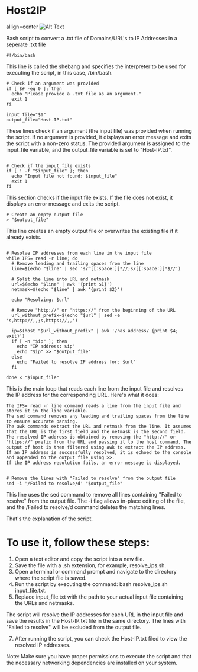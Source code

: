# Host2IP
allign=center
![Alt Text](https://media.giphy.com/media/l49JMe9WDPzJTamwE/giphy.gif)


Bash script to convert a .txt file of Domains/URL's to IP Addresses in a seperate .txt file 


```
#!/bin/bash
```
This line is called the shebang and specifies the interpreter to be used for executing the script, in this case, /bin/bash.

```
# Check if an argument was provided
if [ $# -eq 0 ]; then
  echo "Please provide a .txt file as an argument."
  exit 1
fi

input_file="$1"
output_file="Host-IP.txt"
```
These lines check if an argument (the input file) was provided when running the script. If no argument is provided, it displays an error message and exits the script with a non-zero status. The provided argument is assigned to the input_file variable, and the output_file variable is set to "Host-IP.txt".

```

# Check if the input file exists
if [ ! -f "$input_file" ]; then
  echo "Input file not found: $input_file"
  exit 1
fi

```
This section checks if the input file exists. If the file does not exist, it displays an error message and exits the script.

```
# Create an empty output file
> "$output_file"
```
This line creates an empty output file or overwrites the existing file if it already exists.

```

# Resolve IP addresses from each line in the input file
while IFS= read -r line; do
  # Remove leading and trailing spaces from the line
  line=$(echo "$line" | sed 's/^[[:space:]]*//;s/[[:space:]]*$//')

  # Split the line into URL and netmask
  url=$(echo "$line" | awk '{print $1}')
  netmask=$(echo "$line" | awk '{print $2}')

  echo "Resolving: $url"

  # Remove "http://" or "https://" from the beginning of the URL
  url_without_prefix=$(echo "$url" | sed -e 's,http://,,;s,https://,,')

  ip=$(host "$url_without_prefix" | awk '/has address/ {print $4; exit}')
  if [ -n "$ip" ]; then
    echo "IP address: $ip"
    echo "$ip" >> "$output_file"
  else
    echo "Failed to resolve IP address for: $url"
  fi

done < "$input_file"
```
This is the main loop that reads each line from the input file and resolves the IP address for the corresponding URL. Here's what it does:

    The IFS= read -r line command reads a line from the input file and stores it in the line variable.
    The sed command removes any leading and trailing spaces from the line to ensure accurate parsing.
    The awk commands extract the URL and netmask from the line. It assumes that the URL is the first field and the netmask is the second field.
    The resolved IP address is obtained by removing the "http://" or "https://" prefix from the URL and passing it to the host command. The output of host is then filtered using awk to extract the IP address.
    If an IP address is successfully resolved, it is echoed to the console and appended to the output file using >>.
    If the IP address resolution fails, an error message is displayed.

```

# Remove the lines with "Failed to resolve" from the output file
sed -i '/Failed to resolve/d' "$output_file"
```
This line uses the sed command to remove all lines containing "Failed to resolve" from the output file. The -i flag allows in-place editing of the file, and the /Failed to resolve/d command deletes the matching lines.

That's the explanation of the script. 
# To use it, follow these steps:

   1. Open a text editor and copy the script into a new file.
   2. Save the file with a .sh extension, for example, resolve_ips.sh.
   3. Open a terminal or command prompt and navigate to the directory where the script file is saved.
   5. Run the script by executing the command: bash resolve_ips.sh input_file.txt.
   6. Replace input_file.txt with the path to your actual input file containing the URLs and netmasks.

The script will resolve the IP addresses for each URL in the input file and save the results in the Host-IP.txt file in the same directory. The lines with "Failed to resolve" will be excluded from the output file.

  7. After running the script, you can check the Host-IP.txt filed to view the resolved IP addresses.

Note: Make sure you have proper permissions to execute the script and that the necessary networking dependencies are installed on your system.
